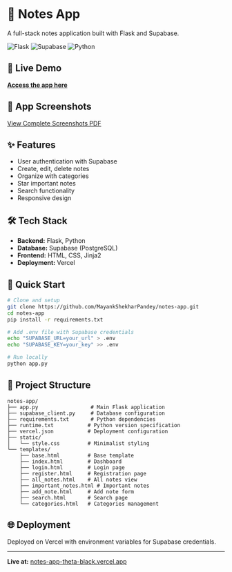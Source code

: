 # 📝 Notes App

A full-stack notes application built with Flask and Supabase.

![Flask](https://img.shields.io/badge/Flask-2.3.3-green)
![Supabase](https://img.shields.io/badge/Supabase-PostgreSQL-blue)
![Python](https://img.shields.io/badge/Python-3.9+-yellow)

## 🚀 Live Demo

**[Access the app here](https://notes-app-theta-black.vercel.app/)**

## 📸 App Screenshots

[View Complete Screenshots PDF](https://drive.google.com/file/d/1lLzyMkeXbYaLCX_dm3pZOyUMxMNDJlod/view?usp=sharing)

## ✨ Features

- User authentication with Supabase
- Create, edit, delete notes
- Organize with categories
- Star important notes
- Search functionality
- Responsive design

## 🛠️ Tech Stack

- **Backend:** Flask, Python
- **Database:** Supabase (PostgreSQL)
- **Frontend:** HTML, CSS, Jinja2
- **Deployment:** Vercel

## 🚀 Quick Start

```bash
# Clone and setup
git clone https://github.com/MayankShekharPandey/notes-app.git
cd notes-app
pip install -r requirements.txt

# Add .env file with Supabase credentials
echo "SUPABASE_URL=your_url" > .env
echo "SUPABASE_KEY=your_key" >> .env

# Run locally
python app.py
```

## 📁 Project Structure

```
notes-app/
├── app.py                 # Main Flask application
├── supabase_client.py     # Database configuration
├── requirements.txt       # Python dependencies
├── runtime.txt           # Python version specification
├── vercel.json           # Deployment configuration
├── static/
│   └── style.css         # Minimalist styling
└── templates/
    ├── base.html         # Base template
    ├── index.html        # Dashboard
    ├── login.html        # Login page
    ├── register.html     # Registration page
    ├── all_notes.html    # All notes view
    ├── important_notes.html # Important notes
    ├── add_note.html     # Add note form
    ├── search.html       # Search page
    └── categories.html   # Categories management
```

## 🌐 Deployment

Deployed on Vercel with environment variables for Supabase credentials.

---

**Live at:** [notes-app-theta-black.vercel.app](https://notes-app-theta-black.vercel.app/)
